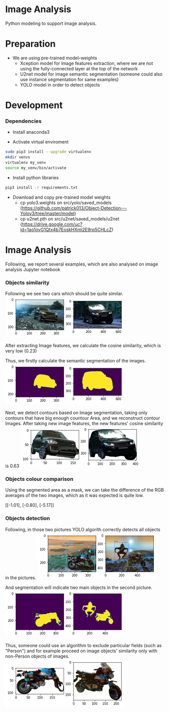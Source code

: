 # Image Analysis

Python modeling to support image analysis.

# Preparation


* We are using pre-trained model-weights
  * Xception model for image features extraction, where we are not using the fully-connected
      layer at the top of the network
  * U2net model for image semantic segmentation (someone could also use instance segmentation for same examples)
  * YOLO model in order to detect objects


# Development
### Dependencies

* Install anaconda3

* Activate virtual enviroment
```bash
sudo pip3 install --upgrade virtualenv
mkdir venvs
virtualenv my_venv
source my_venv/bin/activate
```

* Install python libraries
```bash
pip3 install -r requirements.txt
```

* Download and copy pre-trained model weights
  * cp yolo3.weights on src/yolo/saved_models (https://github.com/patrick013/Object-Detection---Yolov3/tree/master/model)
  * cp u2net.pth on src/u2net/saved_models/u2net (https://drive.google.com/uc?id=1ao1ovG1Qtx4b7EoskHXmi2E9rp5CHLcZ)
# Image Analysis
Following, we report several examples, which are also analysed on image analysis Jupyter notebook

### Objects similarity
Following we see two cars which should be quite similar.
![png](data/twocars.png)

After extracting Image features, we calculate the cosine similarity, which is very low (0.23)

Thus, we firstly calculate the semantic segmentation of the images.
![png](data/twocarssegs.png)

Next, we detect contours based on Image segmentation, taking only contours that have big enough countour Area, and we reconstruct contour Images.
After taking new image features, the new features' cosine similarity is 0.63
![png](data/twocarscontours.png)

### Objects colour comparison

Using the segmented area as a mask, we can take the difference of the RGB averages of the two images, which as it was expected is quite low. 

[[-1.01],
[-0.80],
[-5.17]]

### Objects detection

Following, in those two pictures YOLO algorith correctly detects all objects in the pictures.
![png](data/twobikesyolo.png)

And segmentation will indicate two main objects in the second picture.
![png](data/twobikessegs.png)

Thus, someone could use an algorithm to exclude particular fields (such as "Person") and for example proceed on image objects' similarity only with non-Person objects of images.
![png](data/twobikesnonperson.png)



